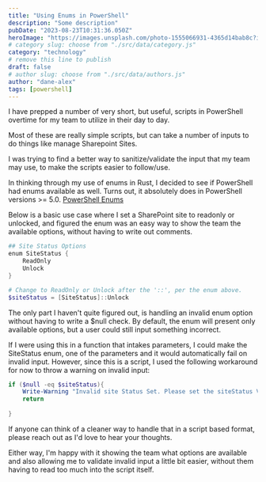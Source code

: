 ```yaml
---
title: "Using Enums in PowerShell"
description: "Some description"
pubDate: "2023-08-23T10:31:36.050Z"
heroImage: "https://images.unsplash.com/photo-1555066931-4365d14bab8c?ixlib=rb-4.0.3&ixid=M3wxMjA3fDB8MHxwaG90by1wYWdlfHx8fGVufDB8fHx8fA%3D%3D&auto=format&fit=crop&w=1170&q=80"
# category slug: choose from "./src/data/category.js"
category: "technology"
# remove this line to publish
draft: false
# author slug: choose from "./src/data/authors.js"
author: "dane-alex"
tags: [powershell]
---
```


I have prepped a number of very short, but useful, scripts in PowerShell overtime for my team to utilize in their day to day. 

Most of these are really simple scripts, but can take a number of inputs to do things like manage Sharepoint Sites. 

I was trying to find a better way to sanitize/validate the input that my team may use, to make the scripts easier to follow/use. 

In thinking through my use of enums in Rust, I decided to see if PowerShell had enums available as well. Turns out, it absolutely does in PowerShell versions >= 5.0. [PowerShell Enums](https://learn.microsoft.com/en-us/powershell/module/microsoft.powershell.core/about/about_enum?view=powershell-7.3)

Below is a basic use case where I set a SharePoint site to readonly or unlocked, and figured the enum was an easy way to show the team the available options, without having to write out comments. 

```powershell
## Site Status Options 
enum SiteStatus {
    ReadOnly
    Unlock
}

# Change to ReadOnly or Unlock after the '::', per the enum above.
$siteStatus = [SiteStatus]::Unlock 
```

The only part I haven't quite figured out, is handling an invalid enum option without having to write a $null check. By default, the enum will present only available options, but a user could still input something incorrect. 

If I were using this in a function that intakes parameters, I could make the SiteStatus enum, one of the parameters and it would automatically fail on invalid input. However, since this is a script, I used the following workaround for now to throw a warning on invalid input:

```powershell
if ($null -eq $siteStatus){
    Write-Warning "Invalid site Status Set. Please set the siteStatus Variable to a valid option from the SiteStatus enum."
    return
    
} 
```

If anyone can think of a cleaner way to handle that in a script based format, please reach out as I'd love to hear your thoughts. 

Either way, I'm happy with it showing the team what options are available and also allowing me to validate invalid input a little bit easier, without them having to read too much into the script itself. 

